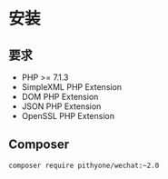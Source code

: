 # 安装

## 要求

- PHP >= 7.1.3
- SimpleXML PHP Extension
- DOM PHP Extension
- JSON PHP Extension
- OpenSSL PHP Extension

## Composer

``` bash
composer require pithyone/wechat:~2.0
```
